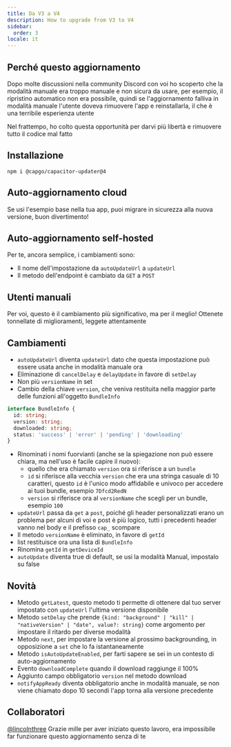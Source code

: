 ```yaml
---
title: Da V3 a V4
description: How to upgrade from V3 to V4
sidebar:
  order: 3
locale: it
---
```


## Perché questo aggiornamento

Dopo molte discussioni nella community Discord con voi ho scoperto che la modalità manuale era troppo manuale e non sicura da usare, per esempio, il ripristino automatico non era possibile, quindi se l'aggiornamento falliva in modalità manuale l'utente doveva rimuovere l'app e reinstallarla, il che è una terribile esperienza utente

Nel frattempo, ho colto questa opportunità per darvi più libertà e rimuovere tutto il codice mal fatto

## Installazione

`npm i @capgo/capacitor-updater@4`

## Auto-aggiornamento cloud

Se usi l'esempio base nella tua app, puoi migrare in sicurezza alla nuova versione, buon divertimento!

## Auto-aggiornamento self-hosted

Per te, ancora semplice, i cambiamenti sono:

* Il nome dell'impostazione da `autoUpdateUrl` a `updateUrl`
* Il metodo dell'endpoint è cambiato da `GET` a `POST`

## Utenti manuali

Per voi, questo è il cambiamento più significativo, ma per il meglio! Ottenete tonnellate di miglioramenti, leggete attentamente

## Cambiamenti

* `autoUpdateUrl` diventa `updateUrl` dato che questa impostazione può essere usata anche in modalità manuale ora
* Eliminazione di `cancelDelay` e `delayUpdate` in favore di `setDelay`
* Non più `versionName` in set
* Cambio della chiave `version`, che veniva restituita nella maggior parte delle funzioni all'oggetto `BundleInfo`

```typescript
interface BundleInfo {
  id: string;
  version: string;
  downloaded: string;
  status: 'success' | 'error' | 'pending' | 'downloading'
}
```

* Rinominati i nomi fuorvianti (anche se la spiegazione non può essere chiara, ma nell'uso è facile capire il nuovo):
  * quello che era chiamato `version` ora si riferisce a un `bundle`
  * `id` si riferisce alla vecchia `version` che era una stringa casuale di 10 caratteri, questo `id` è l'unico modo affidabile e univoco per accedere ai tuoi bundle, esempio `7Dfcd2RedN`
  * `version` si riferisce ora al `versionName` che scegli per un bundle, esempio `100`
* `updateUrl` passa da `get` a `post`, poiché gli header personalizzati erano un problema per alcuni di voi e post è più logico, tutti i precedenti header vanno nel body e il prefisso `cap_` scompare
* Il metodo `versionName` è eliminato, in favore di `getId`
* list restituisce ora una lista di `BundleInfo`
* Rinomina `getId` in `getDeviceId`
* `autoUpdate` diventa true di default, se usi la modalità Manual, impostalo su false

## Novità

* Metodo `getLatest`, questo metodo ti permette di ottenere dal tuo server impostato con `updateUrl` l'ultima versione disponibile
* Metodo `setDelay` che prende `{kind: "background" | "kill" | "nativeVersion" | "date", value?: string}` come argomento per impostare il ritardo per diverse modalità
* Metodo `next`, per impostare la versione al prossimo backgrounding, in opposizione a `set` che lo fa istantaneamente
* Metodo `isAutoUpdateEnabled`, per farti sapere se sei in un contesto di auto-aggiornamento
* Evento `downloadComplete` quando il download raggiunge il 100%
* Aggiunto campo obbligatorio `version` nel metodo download
* `notifyAppReady` diventa obbligatorio anche in modalità manuale, se non viene chiamato dopo 10 secondi l'app torna alla versione precedente

## Collaboratori

[@lincolnthree](https://githubcom/lincolnthree/) Grazie mille per aver iniziato questo lavoro, era impossibile far funzionare questo aggiornamento senza di te